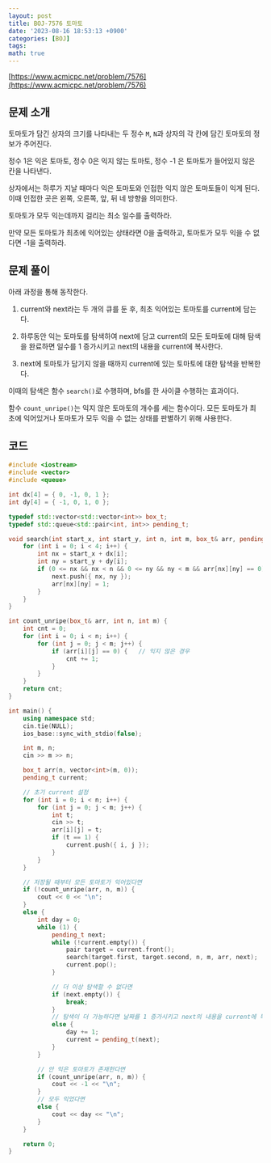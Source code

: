 ```yaml
---
layout: post
title: BOJ-7576 토마토
date: '2023-08-16 18:53:13 +0900'
categories: [BOJ]
tags:
math: true
---
```


[https://www.acmicpc.net/problem/7576](https://www.acmicpc.net/problem/7576)

## 문제 소개

토마토가 담긴 상자의 크기를 나타내는 두 정수 `M`, `N`과 상자의 각 칸에 담긴 토마토의 정보가 주어진다.

정수 1은 익은 토마토, 정수 0은 익지 않는 토마토, 정수 -1 은 토마토가 들어있지 않은 칸을 나타낸다.

상자에서는 하루가 지날 때마다 익은 토마토와 인접한 익지 않은 토마토들이 익게 된다. 이때 인접한 곳은 왼쪽, 오른쪽, 앞, 뒤 네 방향을 의미한다.

토마토가 모두 익는데까지 걸리는 최소 일수를 출력하라.

만약 모든 토마토가 최초에 익어있는 상태라면 0을 출력하고, 토마토가 모두 익을 수 없다면 -1을 출력하라.

## 문제 풀이

아래 과정을 통해 동작한다.

1. current와 next라는 두 개의 큐를 둔 후, 최초 익어있는 토마토를 current에 담는다.

2. 하루동안 익는 토마토를 탐색하여 next에 담고 current의 모든 토마토에 대해 탐색을 완료하면 일수를 1 증가시키고 next의 내용을 current에 복사한다.

3. next에 토마토가 담기지 않을 때까지 current에 있는 토마토에 대한 탐색을 반복한다.

이때의 탐색은 함수 `search()`로 수행하며, bfs를 한 사이클 수행하는 효과이다.

함수 `count_unripe()`는 익지 않은 토마토의 개수를 세는 함수이다. 모든 토마토가 최초에 익어있거나 토마토가 모두 익을 수 없는 상태를 판별하기 위해 사용한다.

## 코드

```cpp
#include <iostream>
#include <vector>
#include <queue>

int dx[4] = { 0, -1, 0, 1 };
int dy[4] = { -1, 0, 1, 0 };

typedef std::vector<std::vector<int>> box_t;
typedef std::queue<std::pair<int, int>> pending_t;

void search(int start_x, int start_y, int n, int m, box_t& arr, pending_t& next) {
	for (int i = 0; i < 4; i++) {
		int nx = start_x + dx[i];
		int ny = start_y + dy[i];
		if (0 <= nx && nx < n && 0 <= ny && ny < m && arr[nx][ny] == 0) {
			next.push({ nx, ny });
			arr[nx][ny] = 1;
		}
	}
}

int count_unripe(box_t& arr, int n, int m) {
	int cnt = 0;
	for (int i = 0; i < n; i++) {
		for (int j = 0; j < m; j++) {
			if (arr[i][j] == 0) {	// 익지 않은 경우
				cnt += 1;
			}
		}
	}
	return cnt;
}

int main() {
	using namespace std;
	cin.tie(NULL);
	ios_base::sync_with_stdio(false);

	int m, n;
	cin >> m >> n;

	box_t arr(n, vector<int>(m, 0));
	pending_t current;

	// 초기 current 설정
	for (int i = 0; i < n; i++) {
		for (int j = 0; j < m; j++) {
			int t;
			cin >> t;
			arr[i][j] = t;
			if (t == 1) {
				current.push({ i, j });
			}
		}
	}

	// 저장될 때부터 모든 토마토가 익어있다면
	if (!count_unripe(arr, n, m)) {
		cout << 0 << "\n";
	}
	else {
		int day = 0;
		while (1) {
			pending_t next;
			while (!current.empty()) {
				pair target = current.front();
				search(target.first, target.second, n, m, arr, next);
				current.pop();
			}

			// 더 이상 탐색할 수 없다면
			if (next.empty()) {
				break;
			}
			// 탐색이 더 가능하다면 날짜를 1 증가시키고 next의 내용을 current에 복사
			else {
				day += 1;
				current = pending_t(next);
			}
		}

		// 안 익은 토마토가 존재한다면
		if (count_unripe(arr, n, m)) {
			cout << -1 << "\n";
		}
		// 모두 익었다면
		else {
			cout << day << "\n";
		}
	}

	return 0;
}
```